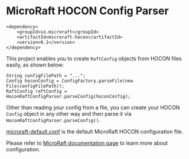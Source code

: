 # MicroRaft HOCON Config Parser

```
<dependency>
	<groupId>io.microraft</groupId>
	<artifactId>microraft-hocon</artifactId>
	<version>0.1</version>
</dependency>
```

This project enables you to create `RaftConfig` objects from HOCON files 
easily, as shown below:

```
String configFilePath = "...";
Config hoconConfig = ConfigFactory.parseFile(new File(configFilePath));
RaftConfig raftConfig = HoconRaftConfigParser.parseConfig(hoconConfig);
``` 

Other than reading your config from a file, you can create your HOCON `Config`
object in any other way and then parse it via 
`HoconRaftConfigParser.parseConfig()`.

[microraft-default.conf](https://github.com/MicroRaft/MicroRaft/blob/master/microraft-hocon/microraft-default.conf) 
is the default MicroRaft HOCON configuration file. 

Please refer to 
[MicroRaft documentation page](https://microraft.io/docs/configuration/) 
to learn more about configuration. 
